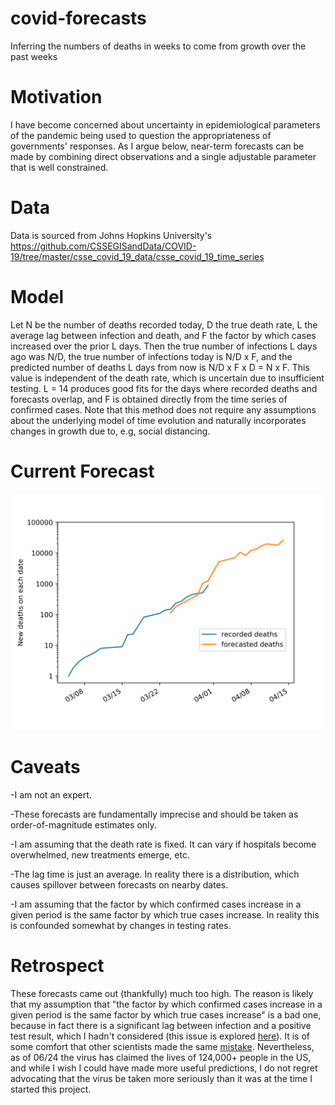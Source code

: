 # covid-forecasts
Inferring the numbers of deaths in weeks to come from growth over the past weeks

# Motivation
I have become concerned about uncertainty in epidemiological parameters of the pandemic being used to question the appropriateness of governments' responses. As I argue below, near-term forecasts can be made by combining direct observations and a single adjustable parameter that is well constrained.

# Data
Data is sourced from Johns Hopkins University's https://github.com/CSSEGISandData/COVID-19/tree/master/csse_covid_19_data/csse_covid_19_time_series

# Model
Let N be the number of deaths recorded today, D the true death rate, L the average lag between infection and death, and F the factor by which cases increased over the prior L days. Then the true number of infections L days ago was N/D, the true number of infections today is N/D x F, and the predicted number of deaths L days from now is N/D x F x D = N x F. This value is independent of the death rate, which is uncertain due to insufficient testing. L = 14 produces good fits for the days where recorded deaths and forecasts overlap, and F is obtained directly from the time series of confirmed cases. Note that this method does not require any assumptions about the underlying model of time evolution and naturally incorporates changes in growth due to, e.g, social distancing.

# Current Forecast
![](new_death_forecasts.png)

# Caveats
-I am not an expert.

-These forecasts are fundamentally imprecise and should be taken as order-of-magnitude estimates only.

-I am assuming that the death rate is fixed. It can vary if hospitals become overwhelmed, new treatments emerge, etc.

-The lag time is just an average. In reality there is a distribution, which causes spillover between forecasts on nearby dates.

-I am assuming that the factor by which confirmed cases increase in a given period is the same factor by which true cases increase. In reality this is confounded somewhat by changes in testing rates.

# Retrospect
These forecasts came out (thankfully) much too high. The reason is likely that my assumption that "the factor by which confirmed cases increase in a given period is the same factor by which true cases increase" is a bad one, because in fact there is a significant lag between infection and a positive test result, which I hadn't considered (this issue is explored [here](https://fivethirtyeight.com/features/coronavirus-case-counts-are-meaningless/)). It is of some comfort that other scientists made the same [mistake](https://sfi-edu.s3.amazonaws.com/sfi-edu/production/uploads/ckeditor/2020/04/06/t-003-luu-jost.pdf). Nevertheless, as of 06/24 the virus has claimed the lives of 124,000+ people in the US, and while I wish I could have made more useful predictions, I do not regret advocating that the virus be taken more seriously than it was at the time I started this project. 

